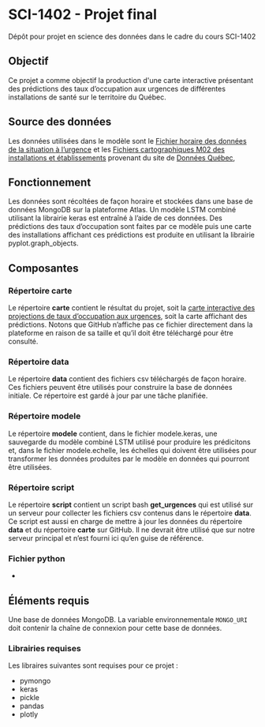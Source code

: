 # SCI-1402  - Projet final
Dépôt pour projet en science des données dans le cadre du cours SCI-1402
## Objectif
Ce projet a comme objectif la production d'une carte interactive présentant des prédictions des taux d’occupation aux urgences de différentes installations de santé sur le territoire du Québec.
## Source des données
Les données utilisées dans le modèle sont le [Fichier horaire des données de la situation à l’urgence](https://www.donneesquebec.ca/recherche/dataset/fichier-horaire-des-donnees-de-la-situation-a-l-urgence) et les [Fichiers cartographiques M02 des installations et établissements](https://www.donneesquebec.ca/recherche/dataset/fichiers-cartographiques-m02-des-installations-et-etablissements) provenant du site de [Données Québec](https://donneesquebec.ca),
##  Fonctionnement
Les données sont récoltées de façon horaire et stockées dans une base de données MongoDB sur la plateforme Atlas. Un modèle LSTM combiné utilisant la librairie keras est entraîné à l’aide de ces données. Des prédictions des taux d’occupation sont faites par ce modèle puis une carte des installations affichant ces prédictions est produite en utilisant la librairie pyplot.graph_objects.
## Composantes
### Répertoire carte
Le répertoire **carte** contient le résultat du projet, soit la [carte interactive des projections de taux d’occupation aux urgences](https://github.com/dekingsey/sci1402/blob/main/carte/carte_quebec.html), soit la carte affichant des prédictions. Notons que GitHub n’affiche pas ce fichier directement dans la plateforme en raison de sa taille et qu’il doit être téléchargé pour être consulté.
### Répertoire data
Le répertoire **data** contient des fichiers csv téléchargés de façon horaire. Ces fichiers peuvent être utilisés pour construire la base de données initiale. Ce répertoire est gardé à jour par une tâche planifiée.
### Répertoire modele

Le répertoire **modele** contient, dans le fichier modele.keras, une sauvegarde du modèle combiné LSTM utilisé pour produire les prédicitons et, dans le fichier modele.echelle, les échelles qui doivent être utilisées pour transformer les données produites par le modèle en données qui pourront être utilisées.
### Répertoire script
Le répertoire **script** contient un script bash **get_urgences** qui est utilisé sur un serveur pour collecter les fichiers csv contenus dans le répertoire **data**. Ce script est aussi en charge de mettre à jour les données du répertoire **data** et du répertoire **carte** sur GitHub. Il ne devrait être utilisé que sur notre serveur principal et n’est fourni ici qu’en guise de référence.
### Fichier python
- 
## Éléments requis
Une base de données MongoDB. La variable environnementale `MONGO_URI` doit contenir la chaîne de connexion pour cette base de données. 
### Librairies requises
Les libraires suivantes sont requises pour ce projet :
- pymongo
- keras
- pickle
- pandas
- plotly


